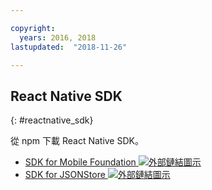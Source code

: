 ```yaml
---

copyright:
  years: 2016, 2018
lastupdated:  "2018-11-26"

---
```


##	React Native SDK
{: #reactnative_sdk}

從 npm 下載 React Native SDK。

* [SDK for Mobile Foundation ![外部鏈結圖示](../../icons/launch-glyph.svg "外部鏈結圖示")](https://www.npmjs.com/package/react-native-ibm-mobilefirst)
* [SDK for JSONStore ![外部鏈結圖示](../../icons/launch-glyph.svg "外部鏈結圖示")](https://www.npmjs.com/package/react-native-mobilefirst-jsonstore)

